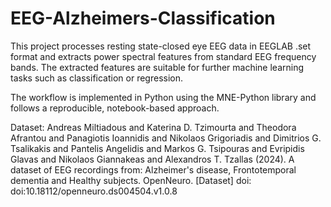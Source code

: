 # EEG-Alzheimers-Classification

This project processes resting state-closed eye EEG data in EEGLAB .set format and extracts power spectral features from standard EEG frequency bands. The extracted features are suitable for further machine learning tasks such as classification or regression.

The workflow is implemented in Python using the MNE-Python library and follows a reproducible, notebook-based approach.

Dataset: 
Andreas Miltiadous and Katerina D. Tzimourta and Theodora Afrantou and Panagiotis Ioannidis and Nikolaos Grigoriadis and Dimitrios G. Tsalikakis and Pantelis Angelidis and Markos G. Tsipouras and Evripidis Glavas and Nikolaos Giannakeas and Alexandros T. Tzallas (2024). A dataset of EEG recordings from: Alzheimer's disease, Frontotemporal dementia and Healthy subjects. OpenNeuro. [Dataset] doi: doi:10.18112/openneuro.ds004504.v1.0.8
